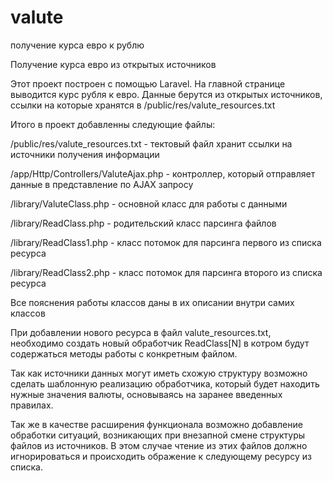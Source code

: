 # valute
получение курса евро к рублю


Получение курса евро из открытых источников

Этот проект построен с помощью Laravel. На главной странице выводится курс рубля к евро. Данные берутся из открытых источников, ссылки на которые хранятся в /public/res/valute_resources.txt

Итого в проект добавленны следующие файлы:

/public/res/valute_resources.txt - тектовый файл хранит ссылки на источники получения информации

/app/Http/Controllers/ValuteAjax.php - контроллер, который отправляет данные в представление по AJAX запросу

/library/ValuteClass.php - основной класс для работы с данными

/library/ReadClass.php - родительский класс парсинга файлов

/library/ReadClass1.php - класс потомок для парсинга первого из списка ресурса

/library/ReadClass2.php - класс потомок для парсинга второго из списка ресурса

Все пояснения работы классов даны в их описании внутри самих классов

При добавлении нового ресурса в файл valute_resources.txt, необходимо создать новый обработчик ReadClass[N] в котром будут содержаться методы работы с конкретным файлом.

Так как источники данных могут иметь схожую структуру возможно сделать шаблонную реализацию обработчика, который будет находить нужные значения валюты, основываясь на заранее введенных правилах.

Так же в качестве расширения функционала возможно добавление обработки ситуаций, возникающих при внезапной смене структуры файлов из источников. В этом случае чтение из этих файлов должно игнорироваться и происходить ображение к следующему ресурсу из списка.
